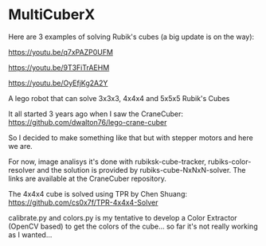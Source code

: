 # MultiCuberX
Here are 3 examples of solving Rubik's cubes (a big update is on the way):

https://youtu.be/q7xPAZP0UFM 

https://youtu.be/9T3FiTrAEHM 

https://youtu.be/OyEfjKg2A2Y 

A lego robot that can solve 3x3x3, 4x4x4 and 5x5x5 Rubik's Cubes

It all started 3 years ago when I saw the CraneCuber:
https://github.com/dwalton76/lego-crane-cuber

So I decided to make something like that but with stepper motors and here we are.

For now, image analisys it's done with rubiksk-cube-tracker, rubiks-color-resolver and the solution is provided by rubiks-cube-NxNxN-solver. The links are available at the CraneCuber repository.

The 4x4x4 cube is solved using TPR by Chen Shuang:
https://github.com/cs0x7f/TPR-4x4x4-Solver

calibrate.py and colors.py is my tentative to develop a Color Extractor (OpenCV based) to get the colors of the cube... so far it's not really working as I wanted...
